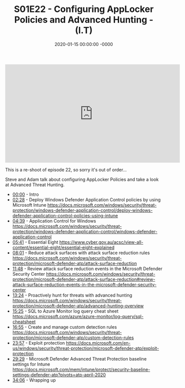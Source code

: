 ﻿---
layout: post
title: "S01E22 - Configuring AppLocker Policies and Advanced Hunting - (I.T)"
date: 2020-01-15 00:00:00 -0000
categories:
---

<iframe loading="lazy" width="560" height="315" src="https://www.youtube.com/embed/aXI2aNIqvdw" title="YouTube video player" frameborder="0" allow="accelerometer; autoplay; clipboard-write; encrypted-media; gyroscope; picture-in-picture" allowfullscreen></iframe>

This is a re-shoot of episode 22, so sorry it's out of order...

Steve and Adam talk about configuring AppLocker Policies and take a look at Advanced Threat Hunting.

* [00:00](https://www.youtube.com/watch?v=aXI2aNIqvdw&t=0s) - Intro
* [02:28](https://www.youtube.com/watch?v=aXI2aNIqvdw&t=148s) - Deploy Windows Defender Application Control policies by using Microsoft Intune
https://docs.microsoft.com/windows/security/threat-protection/windows-defender-application-control/deploy-windows-defender-application-control-policies-using-intune
* [04:39](https://www.youtube.com/watch?v=aXI2aNIqvdw&t=279s) - Application Control for Windows
https://docs.microsoft.com/windows/security/threat-protection/windows-defender-application-control/windows-defender-application-control
* [05:41](https://www.youtube.com/watch?v=aXI2aNIqvdw&t=341s) - Essential Eight
https://www.cyber.gov.au/acsc/view-all-content/essential-eight/essential-eight-explained
* [08:01](https://www.youtube.com/watch?v=aXI2aNIqvdw&t=481s) - Reduce attack surfaces with attack surface reduction rules
https://docs.microsoft.com/windows/security/threat-protection/microsoft-defender-atp/attack-surface-reduction
* [11:48](https://www.youtube.com/watch?v=aXI2aNIqvdw&t=708s) - Review attack surface reduction events in the Microsoft Defender Security Center
https://docs.microsoft.com/windows/security/threat-protection/microsoft-defender-atp/attack-surface-reduction#review-attack-surface-reduction-events-in-the-microsoft-defender-security-center
* [13:24](https://www.youtube.com/watch?v=aXI2aNIqvdw&t=804s) - Proactively hunt for threats with advanced hunting
https://docs.microsoft.com/windows/security/threat-protection/microsoft-defender-atp/advanced-hunting-overview
* [15:25](https://www.youtube.com/watch?v=aXI2aNIqvdw&t=925s) - SQL to Azure Monitor log query cheat sheet
https://docs.microsoft.com/azure/azure-monitor/log-query/sql-cheatsheet
* [16:55](https://www.youtube.com/watch?v=aXI2aNIqvdw&t=1015s) - Create and manage custom detection rules
https://docs.microsoft.com/windows/security/threat-protection/microsoft-defender-atp/custom-detection-rules
* [23:57](https://www.youtube.com/watch?v=aXI2aNIqvdw&t=1437s) - Exploit protection
https://docs.microsoft.com/en-us/windows/security/threat-protection/microsoft-defender-atp/exploit-protection
* [29:29](https://www.youtube.com/watch?v=aXI2aNIqvdw&t=1769s) - Microsoft Defender Advanced Threat Protection baseline settings for Intune
https://docs.microsoft.com/mem/intune/protect/security-baseline-settings-defender-atp?pivots=atp-april-2020
* [34:06](https://www.youtube.com/watch?v=aXI2aNIqvdw&t=2046s) - Wrapping up

